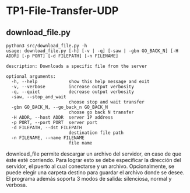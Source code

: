 # TP1-File-Transfer-UDP



## download_file.py

```
python3 src/download_file.py -h
usage: download_file.py [-h] [-v | -q] [-saw | -gbn GO_BACK_N] [-H ADDR] [-p PORT] [-d FILEPATH] [-n FILENAME]

description: Downloads a specific file from the server

optional arguments:
  -h, --help            show this help message and exit
  -v, --verbose         increase output verbosity
  -q, --quiet           decrease output verbosity
  -saw, --stop_and_wait
                        choose stop and wait transfer
  -gbn GO_BACK_N, --go_back_n GO_BACK_N
                        choose go back N transfer
  -H ADDR, --host ADDR  server IP address
  -p PORT, --port PORT  server port
  -d FILEPATH, --dst FILEPATH
                        destination file path
  -n FILENAME, --name FILENAME
                        file name
```

download_file permite descargar un archivo del servidor, en caso de que éste esté corriendo. Para lograr esto se debe especificar la dirección del servidor, el puerto al cual conectarse y un archivo.
Opcionalmente, se puede elegir una carpeta destino para guardar el archivo donde se desee. El programa además soporta 3 modos de salida: silenciosa, normal y verbosa.